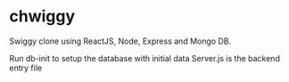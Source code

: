 # chwiggy
Swiggy clone using ReactJS, Node, Express and Mongo DB.

Run db-init to setup the database with initial data
Server.js is the backend entry file